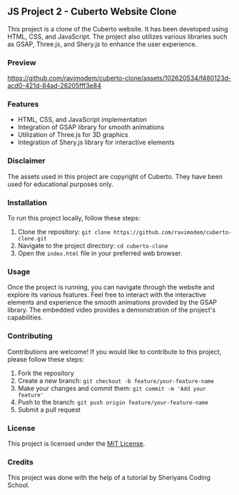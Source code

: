 ## JS Project 2 - Cuberto Website Clone

This project is a clone of the Cuberto website. It has been developed using HTML, CSS, and JavaScript. The project also utilizes various libraries such as GSAP, Three.js, and Shery.js to enhance the user experience.

### Preview

https://github.com/ravimodem/cuberto-clone/assets/102620534/f480123d-acd0-421d-84ad-26205fff3e84

### Features

- HTML, CSS, and JavaScript implementation
- Integration of GSAP library for smooth animations
- Utilization of Three.js for 3D graphics
- Integration of Shery.js library for interactive elements

### Disclaimer

The assets used in this project are copyright of Cuberto. They have been used for educational purposes only.

### Installation

To run this project locally, follow these steps:

1. Clone the repository: `git clone https://github.com/ravimodem/cuberto-clone.git`
2. Navigate to the project directory: `cd cuberto-clone`
3. Open the `index.html` file in your preferred web browser.

### Usage

Once the project is running, you can navigate through the website and explore its various features. Feel free to interact with the interactive elements and experience the smooth animations provided by the GSAP library. The embedded video provides a demonstration of the project's capabilities.

### Contributing

Contributions are welcome! If you would like to contribute to this project, please follow these steps:

1. Fork the repository
2. Create a new branch: `git checkout -b feature/your-feature-name`
3. Make your changes and commit them: `git commit -m 'Add your feature'`
4. Push to the branch: `git push origin feature/your-feature-name`
5. Submit a pull request


### License

This project is licensed under the [MIT License](LICENSE).

### Credits

This project was done with the help of a tutorial by Sheriyans Coding School.




